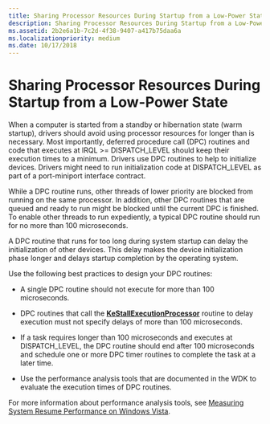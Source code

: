 ```yaml
---
title: Sharing Processor Resources During Startup from a Low-Power State
description: Sharing Processor Resources During Startup from a Low-Power State
ms.assetid: 2b2e6a1b-7c2d-4f38-9407-a417b75daa6a
ms.localizationpriority: medium
ms.date: 10/17/2018
---
```


# Sharing Processor Resources During Startup from a Low-Power State


When a computer is started from a standby or hibernation state (warm startup), drivers should avoid using processor resources for longer than is necessary. Most importantly, deferred procedure call (DPC) routines and code that executes at IRQL &gt;= DISPATCH\_LEVEL should keep their execution times to a minimum. Drivers use DPC routines to help to initialize devices. Drivers might need to run initialization code at DISPATCH\_LEVEL as part of a port-miniport interface contract.

While a DPC routine runs, other threads of lower priority are blocked from running on the same processor. In addition, other DPC routines that are queued and ready to run might be blocked until the current DPC is finished. To enable other threads to run expediently, a typical DPC routine should run for no more than 100 microseconds.

A DPC routine that runs for too long during system startup can delay the initialization of other devices. This delay makes the device initialization phase longer and delays startup completion by the operating system.

Use the following best practices to design your DPC routines:

-   A single DPC routine should not execute for more than 100 microseconds.

-   DPC routines that call the [**KeStallExecutionProcessor**](/windows-hardware/drivers/ddi/ntifs/nf-ntifs-kestallexecutionprocessor) routine to delay execution must not specify delays of more than 100 microseconds.

-   If a task requires longer than 100 microseconds and executes at DISPATCH\_LEVEL, the DPC routine should end after 100 microseconds and schedule one or more DPC timer routines to complete the task at a later time.

-   Use the performance analysis tools that are documented in the WDK to evaluate the execution times of DPC routines.

For more information about performance analysis tools, see [Measuring System Resume Performance on Windows Vista](https://go.microsoft.com/fwlink/p/?linkid=69964).

 

